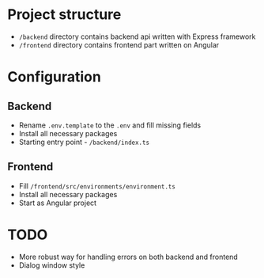 # Project structure
- `/backend` directory contains backend api written with Express framework
- `/frontend` directory contains frontend part written on Angular
 
# Configuration
## Backend
- Rename `.env.template` to the `.env` and fill missing fields
- Install all necessary packages
- Starting entry point - `/backend/index.ts`
## Frontend
- Fill `/frontend/src/environments/environment.ts`
- Install all necessary packages
- Start as Angular project

# TODO
- More robust way for handling errors on both backend and frontend
- Dialog window style